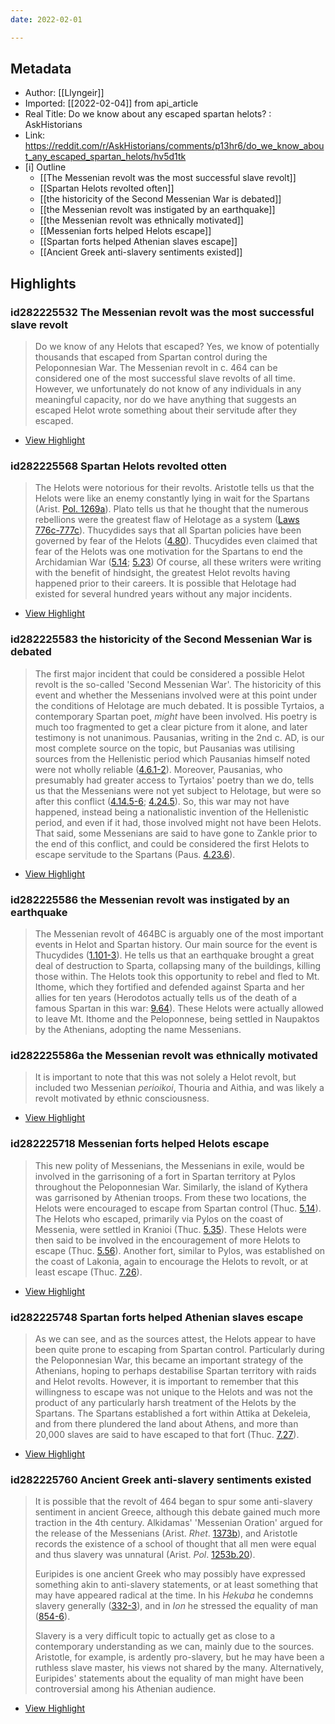 ```yaml
---
date: 2022-02-01

---
```

## Metadata
- Author: [[Llyngeir]]
- Imported: [[2022-02-04]] from api_article
- Real Title: Do we know about any escaped spartan helots? : AskHistorians
- Link: https://reddit.com/r/AskHistorians/comments/p13hr6/do_we_know_about_any_escaped_spartan_helots/hv5d1tk
- [i] Outline 
     - [[The Messenian revolt was the most successful slave revolt]]
     - [[Spartan Helots revolted often]]
     - [[the historicity of the Second Messenian War is debated]]
     - [[the Messenian revolt was instigated by an earthquake]]
     - [[the Messenian revolt was ethnically motivated]]
     - [[Messenian forts helped Helots escape]]
     - [[Spartan forts helped Athenian slaves escape]]
     - [[Ancient Greek anti-slavery sentiments existed]]

## Highlights

### id282225532 The Messenian revolt was the most successful slave revolt 

> Do we know of any Helots that escaped? Yes, we know of potentially thousands that escaped from Spartan control during the Peloponnesian War. The Messenian revolt in c. 464 can be considered one of the most successful slave revolts of all time. However, we unfortunately do not know of any individuals in any meaningful capacity, nor do we have anything that suggests an escaped Helot wrote something about their servitude after they escaped.

 * [View Highlight](https://reddit.com/r/AskHistorians/comments/p13hr6/do_we_know_about_any_escaped_spartan_helots/hv5d1tk?__readwiseLocation=0%2F2%2F0%2F4%2F3%2F1%2F0%2F0%2F0%2F0%2F0%2F0%2F0%2F4%2F1%2F0%2F3%2F1%2F0%2F0%2F0%2F3%2F1%2F0%2F3%3A27%2C0%2F2%2F0%2F4%2F3%2F1%2F0%2F0%2F0%2F0%2F0%2F0%2F0%2F4%2F1%2F0%2F3%2F1%2F0%2F0%2F0%2F3%2F1%2F0%2F3%3A468#:~:text=Do%20we%20know%20of%20any%2Ctheir%20servitude%20after%20they%20escaped.)

### id282225568 Spartan Helots revolted otten

> The Helots were notorious for their revolts. Aristotle tells us that the Helots were like an enemy constantly lying in wait for the Spartans (Arist. [Pol. 1269a](http://www.perseus.tufts.edu/hopper/text?doc=Perseus%3Atext%3A1999.01.0058%3Abook%3D2%3Asection%3D1269a)). Plato tells us that he thought that the numerous rebellions were the greatest flaw of Helotage as a system ([Laws 776c-777c](http://www.perseus.tufts.edu/hopper/text?doc=Perseus%3Atext%3A1999.01.0166%3Abook%3D6%3Apage%3D776)). Thucydides says that all Spartan policies have been governed by fear of the Helots ([4.80](http://www.perseus.tufts.edu/hopper/text?doc=Thuc.+4.80&fromdoc=Perseus%3Atext%3A1999.01.0200)). Thucydides even claimed that fear of the Helots was one motivation for the Spartans to end the Archidamian War ([5.14](http://www.perseus.tufts.edu/hopper/text?doc=Perseus%3Atext%3A1999.01.0200%3Abook%3D5%3Achapter%3D14); [5.23](http://www.perseus.tufts.edu/hopper/text?doc=Perseus%3Atext%3A1999.01.0200%3Abook%3D5%3Achapter%3D23)) Of course, all these writers were writing with the benefit of hindsight, the greatest Helot revolts having happened prior to their careers. It is possible that Helotage had existed for several hundred years without any major incidents.

 * [View Highlight](https://reddit.com/r/AskHistorians/comments/p13hr6/do_we_know_about_any_escaped_spartan_helots/hv5d1tk?__readwiseLocation=0%2F3%2F0%2F4%2F3%2F1%2F0%2F0%2F0%2F0%2F0%2F0%2F0%2F4%2F1%2F0%2F3%2F1%2F0%2F0%2F0%2F3%2F1%2F0%2F3%3A0%2C10%2F3%2F0%2F4%2F3%2F1%2F0%2F0%2F0%2F0%2F0%2F0%2F0%2F4%2F1%2F0%2F3%2F1%2F0%2F0%2F0%2F3%2F1%2F0%2F3%3A237#:~:text=The%20Helots%20were%20notorious%20for%2Cyears%20without%20any%20major%20incidents.)

### id282225583 the historicity of the Second Messenian War is debated

> The first major incident that could be considered a possible Helot revolt is the so-called 'Second Messenian War'. The historicity of this event and whether the Messenians involved were at this point under the conditions of Helotage are much debated. It is possible Tyrtaios, a contemporary Spartan poet, *might* have been involved. His poetry is much too fragmented to get a clear picture from it alone, and later testimony is not unanimous. Pausanias, writing in the 2nd c. AD, is our most complete source on the topic, but Pausanias was utilising sources from the Hellenistic period which Pausanias himself noted were not wholly reliable ([4.6.1-2](http://www.perseus.tufts.edu/hopper/text?doc=Paus.+4.6&fromdoc=Perseus%3Atext%3A1999.01.0160)). Moreover, Pausanias, who presumably had greater access to Tyrtaios' poetry than we do, tells us that the Messenians were not yet subject to Helotage, but were so after this conflict ([4.14.5-6](http://www.perseus.tufts.edu/hopper/text?doc=Paus.+4.14&fromdoc=Perseus%3Atext%3A1999.01.0160); [4.24.5](http://www.perseus.tufts.edu/hopper/text?doc=Perseus%3Atext%3A1999.01.0160%3Abook%3D4%3Achapter%3D24)). So, this war may not have happened, instead being a nationalistic invention of the Hellenistic period, and even if it had, those involved might not have been Helots. That said, some Messenians are said to have gone to Zankle prior to the end of this conflict, and could be considered the first Helots to escape servitude to the Spartans (Paus. [4.23.6](http://www.perseus.tufts.edu/hopper/text?doc=Perseus%3Atext%3A1999.01.0160%3Abook%3D4%3Achapter%3D23)).

 * [View Highlight](https://reddit.com/r/AskHistorians/comments/p13hr6/do_we_know_about_any_escaped_spartan_helots/hv5d1tk?__readwiseLocation=0%2F4%2F0%2F4%2F3%2F1%2F0%2F0%2F0%2F0%2F0%2F0%2F0%2F4%2F1%2F0%2F3%2F1%2F0%2F0%2F0%2F3%2F1%2F0%2F3%3A0%2C10%2F4%2F0%2F4%2F3%2F1%2F0%2F0%2F0%2F0%2F0%2F0%2F0%2F4%2F1%2F0%2F3%2F1%2F0%2F0%2F0%2F3%2F1%2F0%2F3%3A2#:~:text=The%20first%20major%20incident%20that%2Cto%20the%20Spartans%20(Paus.%204.23.6).)

### id282225586 the Messenian revolt was instigated by an earthquake

> The Messenian revolt of 464BC is arguably one of the most important events in Helot and Spartan history. Our main source for the event is Thucydides ([1.101-3](http://www.perseus.tufts.edu/hopper/text?doc=Thuc.+1.101.&fromdoc=Perseus%3Atext%3A1999.01.0200)). He tells us that an earthquake brought a great deal of destruction to Sparta, collapsing many of the buildings, killing those within. The Helots took this opportunity to rebel and fled to Mt. Ithome, which they fortified and defended against Sparta and her allies for ten years (Herodotos actually tells us of the death of a famous Spartan in this war: [9.64](http://www.perseus.tufts.edu/hopper/text?doc=Hdt.+9.64&fromdoc=Perseus%3Atext%3A1999.01.0126)). These Helots were actually allowed to leave Mt. Ithome and the Peloponnese, being settled in Naupaktos by the Athenians, adopting the name Messenians.
> 

### id282225586a the Messenian revolt was ethnically motivated

> It is important to note that this was not solely a Helot revolt, but included two Messenian *perioikoi*, Thouria and Aithia, and was likely a revolt motivated by ethnic consciousness.

 * [View Highlight](https://reddit.com/r/AskHistorians/comments/p13hr6/do_we_know_about_any_escaped_spartan_helots/hv5d1tk?__readwiseLocation=0%2F6%2F0%2F4%2F3%2F1%2F0%2F0%2F0%2F0%2F0%2F0%2F0%2F4%2F1%2F0%2F3%2F1%2F0%2F0%2F0%2F3%2F1%2F0%2F3%3A0%2C6%2F6%2F0%2F4%2F3%2F1%2F0%2F0%2F0%2F0%2F0%2F0%2F0%2F4%2F1%2F0%2F3%2F1%2F0%2F0%2F0%2F3%2F1%2F0%2F3%3A80#:~:text=The%20Messenian%20revolt%20of%20464BC%2Crevolt%20motivated%20by%20ethnic%20consciousness.)

### id282225718 Messenian forts helped Helots escape

> This new polity of Messenians, the Messenians in exile, would be involved in the garrisoning of a fort in Spartan territory at Pylos throughout the Peloponnesian War. Similarly, the island of Kythera was garrisoned by Athenian troops. From these two locations, the Helots were encouraged to escape from Spartan control (Thuc. [5.14](http://www.perseus.tufts.edu/hopper/text?doc=Thuc.+5.14&fromdoc=Perseus%3Atext%3A1999.01.0200)). The Helots who escaped, primarily via Pylos on the coast of Messenia, were settled in Kranioi (Thuc. [5.35](http://www.perseus.tufts.edu/hopper/text?doc=Thuc.+5.14&fromdoc=Perseus%3Atext%3A1999.01.0200)). These Helots were then said to be involved in the encouragement of more Helots to escape (Thuc. [5.56](http://www.perseus.tufts.edu/hopper/text?doc=Thuc.+5.56&fromdoc=Perseus%3Atext%3A1999.01.0200)). Another fort, similar to Pylos, was established on the coast of Lakonia, again to encourage the Helots to revolt, or at least escape (Thuc. [7.26](http://www.perseus.tufts.edu/hopper/text?doc=Thuc.+7.26&fromdoc=Perseus%3Atext%3A1999.01.0200)).

 * [View Highlight](https://reddit.com/r/AskHistorians/comments/p13hr6/do_we_know_about_any_escaped_spartan_helots/hv5d1tk?__readwiseLocation=0%2F7%2F0%2F4%2F3%2F1%2F0%2F0%2F0%2F0%2F0%2F0%2F0%2F4%2F1%2F0%2F3%2F1%2F0%2F0%2F0%2F3%2F1%2F0%2F3%3A0%2C8%2F0%2F4%2F3%2F1%2F0%2F0%2F0%2F0%2F0%2F0%2F0%2F4%2F1%2F0%2F3%2F1%2F0%2F0%2F0%2F3%2F1%2F0%2F3%3A0#:~:text=This%20new%20polity%20of%20Messenians%2C%2Cat%20least%20escape%20(Thuc.%207.26).)

### id282225748 Spartan forts helped Athenian slaves escape

> As we can see, and as the sources attest, the Helots appear to have been quite prone to escaping from Spartan control. Particularly during the Peloponnesian War, this became an important strategy of the Athenians, hoping to perhaps destabilise Spartan territory with raids and Helot revolts. However, it is important to remember that this willingness to escape was not unique to the Helots and was not the product of any particularly harsh treatment of the Helots by the Spartans. The Spartans established a fort within Attika at Dekeleia, and from there plundered the land about Athens, and more than 20,000 slaves are said to have escaped to that fort (Thuc. [7.27](http://www.perseus.tufts.edu/hopper/text?doc=Perseus%3Atext%3A1999.01.0200%3Abook%3D7%3Achapter%3D27)).

 * [View Highlight](https://reddit.com/r/AskHistorians/comments/p13hr6/do_we_know_about_any_escaped_spartan_helots/hv5d1tk?__readwiseLocation=0%2F8%2F0%2F4%2F3%2F1%2F0%2F0%2F0%2F0%2F0%2F0%2F0%2F4%2F1%2F0%2F3%2F1%2F0%2F0%2F0%2F3%2F1%2F0%2F3%3A0%2C2%2F8%2F0%2F4%2F3%2F1%2F0%2F0%2F0%2F0%2F0%2F0%2F0%2F4%2F1%2F0%2F3%2F1%2F0%2F0%2F0%2F3%2F1%2F0%2F3%3A2#:~:text=As%20we%20can%20see%2C%20and%2Cto%20that%20fort%20(Thuc.%207.27).)

### id282225760 Ancient Greek anti-slavery sentiments existed

> It is possible that the revolt of 464 began to spur some anti-slavery sentiment in ancient Greece, although this debate gained much more traction in the 4th century. Alkidamas' 'Messenian Oration' argued for the release of the Messenians (Arist. *Rhet*. [1373b](https://www.perseus.tufts.edu/hopper/text?doc=Perseus%3Atext%3A1999.01.0060%3Abekker+page%3D1373b)), and Aristotle records the existence of a school of thought that all men were equal and thus slavery was unnatural (Arist. *Pol*. [1253b.20](http://www.perseus.tufts.edu/hopper/text?doc=Perseus%3Atext%3A1999.01.0058%3Abook%3D1%3Asection%3D1253b)).
> 
> Euripides is one ancient Greek who may possibly have expressed something akin to anti-slavery statements, or at least something that may have appeared radical at the time. In his *Hekuba* he condemns slavery generally ([332-3](http://www.perseus.tufts.edu/hopper/text?doc=Perseus%3Atext%3A1999.01.0098%3Acard%3D299)), and in *Ion* he stressed the equality of man ([854-6](http://www.perseus.tufts.edu/hopper/text?doc=Perseus%3Atext%3A1999.01.0110%3Acard%3D836)).
> 
> Slavery is a very difficult topic to actually get as close to a contemporary understanding as we can, mainly due to the sources. Aristotle, for example, is ardently pro-slavery, but he may have been a ruthless slave master, his views not shared by the many. Alternatively, Euripides' statements about the equality of man might have been controversial among his Athenian audience.

 * [View Highlight](https://reddit.com/r/AskHistorians/comments/p13hr6/do_we_know_about_any_escaped_spartan_helots/hv5d1tk?__readwiseLocation=0%2F0%2F0%2F4%2F2%2F1%2F0%2F0%2F0%2F2%2F0%2F0%2F0%2F4%2F1%2F0%2F3%2F1%2F0%2F0%2F0%2F3%2F1%2F0%2F3%3A0%2C0%2F2%2F0%2F4%2F2%2F1%2F0%2F0%2F0%2F2%2F0%2F0%2F0%2F4%2F1%2F0%2F3%2F1%2F0%2F0%2F0%2F3%2F1%2F0%2F3%3A379#:~:text=It%20is%20possible%20that%20the%2Ccontroversial%20among%20his%20Athenian%20audience.)
